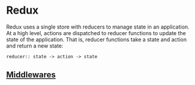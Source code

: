 # Redux

Redux uses a single store with reducers to manage state in an application. At a high level, actions are dispatched to reducer functions to update the state of the application. That is, reducer functions take a state and action and return a new state:

`reducer:: state -> action -> state`



## [Middlewares](https://medium.com/@meagle/understanding-87566abcfb7a#.b81oeuheo)

